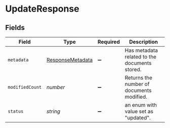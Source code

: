 # UpdateResponse


## Fields

| Field                                                       | Type                                                        | Required                                                    | Description                                                 |
| ----------------------------------------------------------- | ----------------------------------------------------------- | ----------------------------------------------------------- | ----------------------------------------------------------- |
| `metadata`                                                  | [ResponseMetadata](../../models/shared/responsemetadata.md) | :heavy_minus_sign:                                          | Has metadata related to the documents stored.               |
| `modifiedCount`                                             | *number*                                                    | :heavy_minus_sign:                                          | Returns the number of documents modified.                   |
| `status`                                                    | *string*                                                    | :heavy_minus_sign:                                          | an enum with value set as "updated".                        |